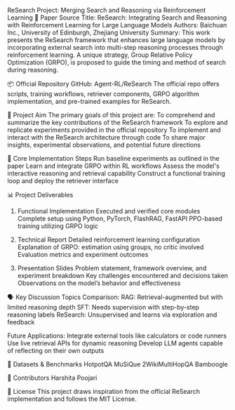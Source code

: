 ReSearch Project: Merging Search and Reasoning via Reinforcement Learning
📘 Paper Source
Title: ReSearch: Integrating Search and Reasoning with Reinforcement Learning for Large Language Models
Authors: Baichuan Inc., University of Edinburgh, Zhejiang University
Summary:
This work presents the ReSearch framework that enhances large language models by incorporating external search into multi-step reasoning processes through reinforcement learning. A unique strategy, Group Relative Policy Optimization (GRPO), is proposed to guide the timing and method of search during reasoning.

📦 Official Repository
GitHub: Agent-RL/ReSearch
The official repo offers scripts, training workflows, retriever components, GRPO algorithm implementation, and pre-trained examples for ReSearch.

🧠 Project Aim
The primary goals of this project are:
To comprehend and summarize the key contributions of the ReSearch framework
To explore and replicate experiments provided in the official repository
To implement and interact with the ReSearch architecture through code
To share major insights, experimental observations, and potential future directions

🔧 Core Implementation Steps
Run baseline experiments as outlined in the paper
Learn and integrate GRPO within RL workflows
Assess the model's interactive reasoning and retrieval capability
Construct a functional training loop and deploy the retriever interface

📊 Project Deliverables
1. Functional Implementation
Executed and verified core modules
Complete setup using Python, PyTorch, FlashRAG, FastAPI
PPO-based training utilizing GRPO logic

2. Technical Report
Detailed reinforcement learning configuration
Explanation of GRPO: estimation using groups, no critic involved
Evaluation metrics and experiment outcomes

3. Presentation Slides
Problem statement, framework overview, and experiment breakdown
Key challenges encountered and decisions taken
Observations on the model’s behavior and effectiveness

🗣️ Key Discussion Topics
Comparison:
RAG: Retrieval-augmented but with limited reasoning depth
SFT: Needs supervision with step-by-step reasoning labels
ReSearch: Unsupervised and learns via exploration and feedback

Future Applications:
Integrate external tools like calculators or code runners
Use live retrieval APIs for dynamic reasoning
Develop LLM agents capable of reflecting on their own outputs

🧪 Datasets & Benchmarks
HotpotQA
MuSiQue
2WikiMultiHopQA
Bamboogle

🤝 Contributors
Harshita Poojari

📌 License
This project draws inspiration from the official ReSearch implementation and follows the MIT License.
